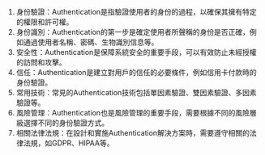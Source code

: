 1. 身份驗證：Authentication是指驗證使用者的身份的過程，以確保其擁有特定的權限和許可權。
2. 身份識別：Authentication的第一步是確定使用者所聲稱的身份是否正確，例如通過使用者名稱、密碼、生物識別信息等。
3. 安全性：Authentication是保障系統安全的重要手段，可以有效防止未經授權的訪問和攻擊。
4. 信任：Authentication是建立對用戶的信任的必要條件，例如信用卡付款時的身份驗證。
5. 常用技術：常見的Authentication技術包括單因素驗證、雙因素驗證、多因素驗證等。
6. 風險管理：Authentication也是風險管理的重要手段，需要根據不同的風險層級選擇不同的身份驗證方式。
7. 相關法律法規：在設計和實施Authentication解決方案時，需要遵守相關的法律法規，如GDPR、HIPAA等。